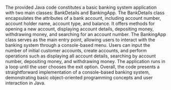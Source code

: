 The provided Java code constitutes a basic banking system application with two main classes: BankDetails and BankingApp. The BankDetails class encapsulates the attributes of a bank account, including account number, account holder name, account type, and balance. It offers methods for opening a new account, displaying account details, depositing money, withdrawing money, and searching for an account number. The BankingApp class serves as the main entry point, allowing users to interact with the banking system through a console-based menu. Users can input the number of initial customer accounts, create accounts, and perform operations such as displaying all account details, searching by account number, depositing money, and withdrawing money. The application runs in a loop until the user chooses the exit option. Overall, the code presents a straightforward implementation of a console-based banking system, demonstrating basic object-oriented programming concepts and user interaction in Java.
